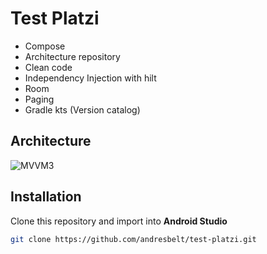 # Test Platzi
- Compose
- Architecture repository
- Clean code
- Independency Injection with hilt 
- Room
- Paging
- Gradle kts (Version catalog)


## Architecture

![MVVM3](https://github.com/andresbelt/MuyTest/blob/master/diagram.png)

## Installation
Clone this repository and import into **Android Studio**

```bash
git clone https://github.com/andresbelt/test-platzi.git
```
